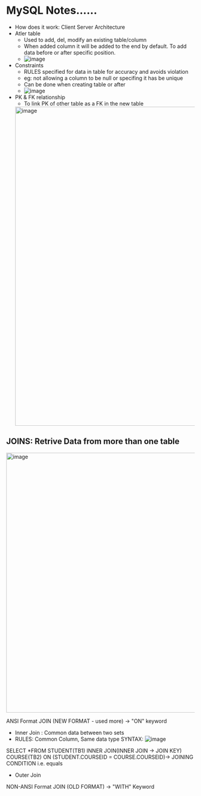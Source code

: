 # MySQL Notes......
* How does it work: Client Server Architecture
* Atler table
  * Used to add, del, modify an existing table/column
  * When added column it will be added to the end by default. To add data before or after specific position.
  *  ![image](https://user-images.githubusercontent.com/45542177/197877423-4793da83-c079-4a71-aaf2-347921344707.png)
* Constraints
  * RULES specified for data in table for accuracy and avoids violation
  * eg: not allowing a column to be null or specifing it has be unique
  * Can be done when creating table or after
  * ![image](https://user-images.githubusercontent.com/45542177/197877690-a29b2458-871a-4679-b56d-d44597ef74ee.png)
* PK & FK relationship
  * To link PK of other table as a FK in the new table
  <img width="851" alt="image" src="https://user-images.githubusercontent.com/45542177/198389659-97236c77-06ad-4a49-ac29-abe3af7673e9.png">
  
##  JOINS:  Retrive Data from more than one table
<img width="693" alt="image" src="https://user-images.githubusercontent.com/45542177/198759434-affb7ec4-7c6d-4e0d-a32e-c554178e6996.png">

ANSI Format JOIN (NEW FORMAT - used more) -> "ON" keyword
* Inner Join : Common data between two sets
 * RULES: Common Column, Same data type
SYNTAX: 
![image](https://user-images.githubusercontent.com/45542177/198758021-fa3350ef-3591-435a-b77c-1ccdad67355b.png)

SELECT *FROM STUDENT(TB1) INNER JOIN(INNER JOIN -> JOIN KEY) COURSE(TB2) ON (STUDENT.COURSEID = COURSE.COURSEID)-> JOINING CONDITION i.e. equals

* Outer Join

NON-ANSI Format JOIN (OLD FORMAT) -> "WITH" Keyword

  




